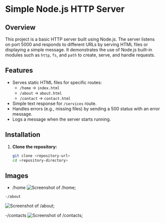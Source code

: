 # Simple Node.js HTTP Server

## Overview

This project is a basic HTTP server built using Node.js. The server listens on port 5000 and responds to different URLs by serving HTML files or displaying a simple message. It demonstrates the use of Node.js built-in modules such as `http`, `fs`, and `path` to create, serve, and handle requests.

## Features

- Serves static HTML files for specific routes:
  - `/home` → `index.html`
  - `/about` → `about.html`
  - `/contact` → `contact.html`
- Simple text response for `/services` route.
- Handles errors (e.g., missing files) by sending a 500 status with an error message.
- Logs a message when the server starts running.

## Installation

1. **Clone the repository:**
   ```bash
   git clone <repository-url>
   cd <repository-directory>

## Images
   - /home 
   ![Screenshot of /home](images/Screenshot%20(939).png);

    -/about
   ![Screenshot of /about](images/Screenshot%20(940).png);
   
   -/contacts
   ![Screenshot of /contacts](images/Screenshot%20(941).png);



